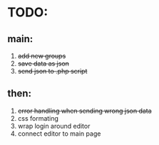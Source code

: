 # TODO:


## main:
1. ~~add new groups~~
2. ~~save data as json~~
3. ~~send json to .php script~~

## then:
1. ~~error handling when sending wrong json data~~
2. css formating
3. wrap login around editor
4. connect editor to main page
